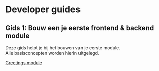 # Developer guides

## Gids 1: Bouw een je eerste frontend & backend module
Deze gids helpt je bij het bouwen van je eerste module.\
Alle basisconcepten worden hierin uitgelegd.

[Greetings module](/content/developer-guides/greetings/index.md)